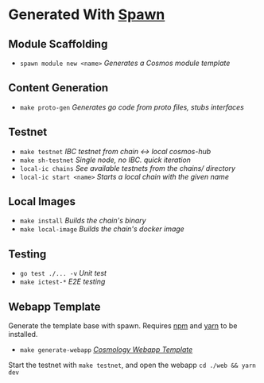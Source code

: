 # Generated With [Spawn](https://github.com/rollchains/spawn)

## Module Scaffolding

- `spawn module new <name>` *Generates a Cosmos module template*

## Content Generation

- `make proto-gen` *Generates go code from proto files, stubs interfaces*

## Testnet

- `make testnet` *IBC testnet from chain <-> local cosmos-hub*
- `make sh-testnet` *Single node, no IBC. quick iteration*
- `local-ic chains` *See available testnets from the chains/ directory*
- `local-ic start <name>` *Starts a local chain with the given name*

## Local Images

- `make install`      *Builds the chain's binary*
- `make local-image`  *Builds the chain's docker image*

## Testing

- `go test ./... -v` *Unit test*
- `make ictest-*`  *E2E testing*

## Webapp Template

Generate the template base with spawn. Requires [npm](https://nodejs.org/en/download/package-manager) and [yarn](https://classic.yarnpkg.com/lang/en/docs/install) to be installed.

- `make generate-webapp` *[Cosmology Webapp Template](https://github.com/cosmology-tech/create-cosmos-app)*

Start the testnet with `make testnet`, and open the webapp `cd ./web && yarn dev`
